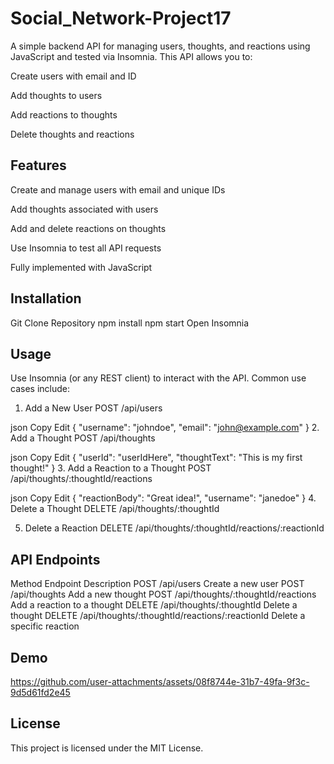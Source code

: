 # Social_Network-Project17

A simple backend API for managing users, thoughts, and reactions using JavaScript and tested via Insomnia. This API allows you to:

Create users with email and ID

Add thoughts to users

Add reactions to thoughts

Delete thoughts and reactions

## Features
Create and manage users with email and unique IDs

Add thoughts associated with users

Add and delete reactions on thoughts

Use Insomnia to test all API requests

Fully implemented with JavaScript

## Installation

Git Clone Repository
npm install 
npm start 
Open Insomnia 

## Usage
Use Insomnia (or any REST client) to interact with the API. Common use cases include:

1. Add a New User
POST /api/users

json
Copy
Edit
{
  "username": "johndoe",
  "email": "john@example.com"
}
2. Add a Thought
POST /api/thoughts

json
Copy
Edit
{
  "userId": "userIdHere",
  "thoughtText": "This is my first thought!"
}
3. Add a Reaction to a Thought
POST /api/thoughts/:thoughtId/reactions

json
Copy
Edit
{
  "reactionBody": "Great idea!",
  "username": "janedoe"
}
4. Delete a Thought
DELETE /api/thoughts/:thoughtId

5. Delete a Reaction
DELETE /api/thoughts/:thoughtId/reactions/:reactionId

## API Endpoints
Method	Endpoint	Description
POST	/api/users	Create a new user
POST	/api/thoughts	Add a new thought
POST	/api/thoughts/:thoughtId/reactions	Add a reaction to a thought
DELETE	/api/thoughts/:thoughtId	Delete a thought
DELETE	/api/thoughts/:thoughtId/reactions/:reactionId	Delete a specific reaction

## Demo



https://github.com/user-attachments/assets/08f8744e-31b7-49fa-9f3c-9d5d61fd2e45



## License
This project is licensed under the MIT License.
